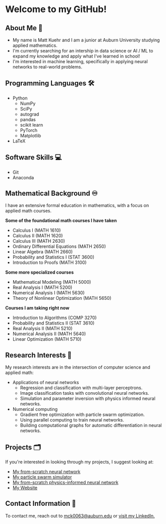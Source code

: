 # Welcome to my GitHub!

## About Me 👋

- My name is Matt Kuehr and I am a junior at Auburn University studying applied mathematics.
- I'm currently searching for an intership in data science or AI / ML to expand my knowledge and apply what I've learned in school!
- I'm interested in machine learning, specifically in applying neural networks to real-world problems.

## Programming Languages 🛠️

- Python
  - NumPy
  - SciPy
  - autograd
  - pandas
  - scikit learn
  - PyTorch
  - Matplotlib
- LaTeX

## Software Skills 💻

- Git
- Anaconda

## Mathematical Background ♾️

I have an extensive formal education in mathematics, with a focus on applied math courses.

**Some of the foundational math courses I have taken**
- Calculus I (MATH 1610)
- Calculus II (MATH 1620)
- Calculus III (MATH 2630)
- Ordinary Differential Equations (MATH 2650)
- Linear Algebra (MATH 2660)
- Probability and Statistics I (STAT 3600)
- Introduction to Proofs (MATH 3100)

**Some more specialized courses**
- Mathematical Modeling (MATH 5000)
- Real Analysis I (MATH 5200)
- Numerical Analysis I (MATH 5630)
- Theory of Nonlinear Optimization (MATH 5650)

**Courses I am taking right now**
- Introduction to Algorithms (COMP 3270)
- Probability and Statistics II (STAT 3610)
- Real Analysis II (MATH 5210)
- Numerical Analysis II (MATH 5640)
- Linear Optimization (MATH 5710)

## Research Interests 🔎

My research interests are in the intersection of computer science and applied math:

- Applications of neural networks
  - Regression and classification with multi-layer perceptrons.
  - Image classification tasks with convolutional neural networks.
  - Simulation and parameter inversion with physics informed neural networks.
- Numerical computing
  - Gradient free optimization with particle swarm optimization.
  - Using parallel computing to train neural networks.
  - Building computational graphs for automatic differentiation in neural networks.

## Projects 🗂️

If you're interested in looking through my projects, I suggest looking at:
- [My from-scratch neural network](https://github.com/MattKuehr/Neural-Network)
- [My particle swarm simulator](https://github.com/MattKuehr/MATH-5650-Project)
- [My from-scratch physics-informed neural network](https://github.com/MattKuehr/FS-PINN)
- [My Website](https://github.com/MattKuehr/MattKuehr-Website)

## Contact Information 📧

To contact me, reach out to mck0063@auburn.edu or [visit my LinkedIn.](https://www.linkedin.com/in/matthew-kuehr-658103327/)

<!--
**MattKuehr/MattKuehr** is a ✨ _special_ ✨ repository because its `README.md` (this file) appears on your GitHub profile.

Here are some ideas to get you started:

- 🔭 I’m currently working on ...
- 🌱 I’m currently learning ...
- 👯 I’m looking to collaborate on ...
- 🤔 I’m looking for help with ...
- 💬 Ask me about ...
- 📫 How to reach me: ...
- 😄 Pronouns: ...
- ⚡ Fun fact: ...
-->
